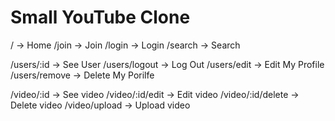 # Small YouTube Clone

/ -> Home
/join -> Join
/login -> Login
/search -> Search

/users/:id -> See User
/users/logout -> Log Out
/users/edit -> Edit My Profile
/users/remove -> Delete My Porilfe

/video/:id -> See video
/video/:id/edit -> Edit video
/video/:id/delete -> Delete video
/video/upload -> Upload video

